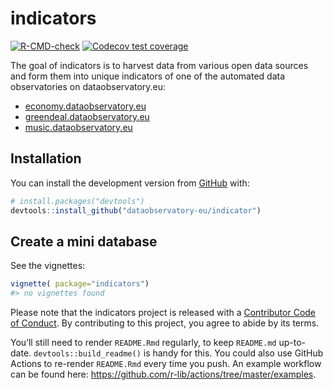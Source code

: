 
<!-- README.md is generated from README.Rmd. Please edit that file -->

# indicators

<!-- badges: start -->

[![R-CMD-check](https://github.com/dataobservatory-eu/indicator/workflows/R-CMD-check/badge.svg)](https://github.com/dataobservatory-eu/indicator/actions)
[![Codecov test
coverage](https://codecov.io/gh/dataobservatory-eu/indicator/branch/master/graph/badge.svg)](https://codecov.io/gh/dataobservatory-eu/indicator?branch=master)
<!-- badges: end -->

The goal of indicators is to harvest data from various open data sources
and form them into unique indicators of one of the automated data
observatories on dataobservatory.eu:

-   [economy.dataobservatory.eu](https://greendeal.dataobservatory.eu/)
-   [greendeal.dataobservatory.eu](https://greendeal.dataobservatory.eu/)
-   [music.dataobservatory.eu](https://music.dataobservatory.eu/)

## Installation

You can install the development version from
[GitHub](https://github.com/) with:

``` r
# install.packages("devtools")
devtools::install_github("dataobservatory-eu/indicator")
```

## Create a mini database

See the vignettes:

``` r
vignette( package="indicators")
#> no vignettes found
```

Please note that the indicators project is released with a [Contributor
Code of
Conduct](https://contributor-covenant.org/version/2/0/CODE_OF_CONDUCT.html).
By contributing to this project, you agree to abide by its terms.

You’ll still need to render `README.Rmd` regularly, to keep `README.md`
up-to-date. `devtools::build_readme()` is handy for this. You could also
use GitHub Actions to re-render `README.Rmd` every time you push. An
example workflow can be found here:
<https://github.com/r-lib/actions/tree/master/examples>.
